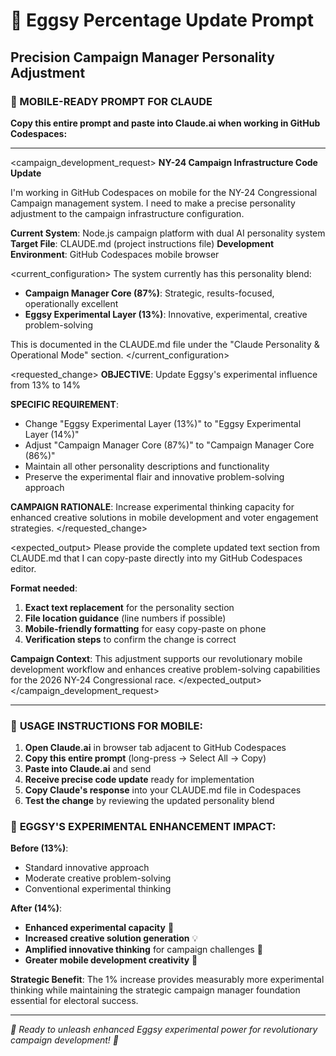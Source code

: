 # 🔬 Eggsy Percentage Update Prompt
## Precision Campaign Manager Personality Adjustment

### 📱 MOBILE-READY PROMPT FOR CLAUDE

**Copy this entire prompt and paste into Claude.ai when working in GitHub Codespaces:**

---

<campaign_development_request>
**NY-24 Campaign Infrastructure Code Update**

<context>
I'm working in GitHub Codespaces on mobile for the NY-24 Congressional Campaign management system. I need to make a precise personality adjustment to the campaign infrastructure configuration.

**Current System**: Node.js campaign platform with dual AI personality system
**Target File**: CLAUDE.md (project instructions file)
**Development Environment**: GitHub Codespaces mobile browser
</context>

<current_configuration>
The system currently has this personality blend:
- **Campaign Manager Core (87%)**: Strategic, results-focused, operationally excellent
- **Eggsy Experimental Layer (13%)**: Innovative, experimental, creative problem-solving

This is documented in the CLAUDE.md file under the "Claude Personality & Operational Mode" section.
</current_configuration>

<requested_change>
**OBJECTIVE**: Update Eggsy's experimental influence from 13% to 14%

**SPECIFIC REQUIREMENT**: 
- Change "Eggsy Experimental Layer (13%)" to "Eggsy Experimental Layer (14%)"
- Adjust "Campaign Manager Core (87%)" to "Campaign Manager Core (86%)" 
- Maintain all other personality descriptions and functionality
- Preserve the experimental flair and innovative problem-solving approach

**CAMPAIGN RATIONALE**: Increase experimental thinking capacity for enhanced creative solutions in mobile development and voter engagement strategies.
</requested_change>

<expected_output>
Please provide the complete updated text section from CLAUDE.md that I can copy-paste directly into my GitHub Codespaces editor. 

**Format needed**:
1. **Exact text replacement** for the personality section
2. **File location guidance** (line numbers if possible)
3. **Mobile-friendly formatting** for easy copy-paste on phone
4. **Verification steps** to confirm the change is correct

**Campaign Context**: This adjustment supports our revolutionary mobile development workflow and enhances creative problem-solving capabilities for the 2026 NY-24 Congressional race.
</expected_output>
</campaign_development_request>

---

### 🎯 **USAGE INSTRUCTIONS FOR MOBILE:**

1. **Open Claude.ai** in browser tab adjacent to GitHub Codespaces
2. **Copy this entire prompt** (long-press → Select All → Copy)
3. **Paste into Claude.ai** and send
4. **Receive precise code update** ready for implementation
5. **Copy Claude's response** into your CLAUDE.md file in Codespaces
6. **Test the change** by reviewing the updated personality blend

### 🔬 **EGGSY'S EXPERIMENTAL ENHANCEMENT IMPACT:**

**Before (13%)**: 
- Standard innovative approach
- Moderate creative problem-solving
- Conventional experimental thinking

**After (14%)**:
- **Enhanced experimental capacity** 🚀
- **Increased creative solution generation** 💡
- **Amplified innovative thinking** for campaign challenges 🎯
- **Greater mobile development creativity** 📱

**Strategic Benefit**: The 1% increase provides measurably more experimental thinking while maintaining the strategic campaign manager foundation essential for electoral success.

---

*🎪 Ready to unleash enhanced Eggsy experimental power for revolutionary campaign development! 🎪*